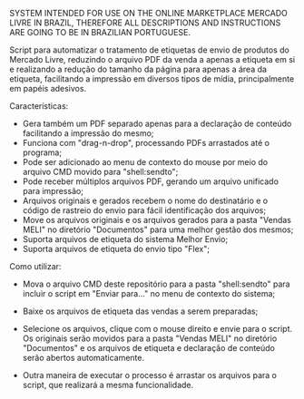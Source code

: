 SYSTEM INTENDED FOR USE ON THE ONLINE MARKETPLACE MERCADO LIVRE IN BRAZIL, THEREFORE ALL DESCRIPTIONS AND INSTRUCTIONS ARE GOING TO BE IN BRAZILIAN PORTUGUESE.

Script para automatizar o tratamento de etiquetas de envio de produtos do Mercado Livre, reduzindo o arquivo PDF da venda a apenas a etiqueta em si e realizando a redução do tamanho da página para apenas a área da etiqueta, facilitando a impressão em diversos tipos de mídia, principalmente em papéis adesivos.

Características:

- Gera também um PDF separado apenas para a declaração de conteúdo facilitando a impressão do mesmo;
- Funciona com "drag-n-drop", processando PDFs arrastados até o programa;
- Pode ser adicionado ao menu de contexto do mouse por meio do arquivo CMD movido para "shell:sendto";
- Pode receber múltiplos arquivos PDF, gerando um arquivo unificado para impressão;
- Arquivos originais e gerados recebem o nome do destinatário e o código de rastreio do envio para fácil identificação dos arquivos;
- Move os arquivos originais e os arquivos gerados para a pasta "Vendas MELI" no diretório "Documentos" para uma melhor gestão dos mesmos;
- Suporta arquivos de etiqueta do sistema Melhor Envio;
- Suporta arquivos de etiqueta do envio tipo "Flex";

Como utilizar:

- Mova o arquivo CMD deste repositório para a pasta "shell:sendto" para incluir o script em "Enviar para..." no menu de contexto do sistema;

- Baixe os arquivos de etiqueta das vendas a serem preparadas;

- Selecione os arquivos, clique com o mouse direito e envie para o script. Os originais serão movidos para a pasta "Vendas MELI" no diretório "Documentos" e os arquivos de etiqueta e declaração de conteúdo serão abertos automaticamente.

* Outra maneira de executar o processo é arrastar os arquivos para o script, que realizará a mesma funcionalidade.
